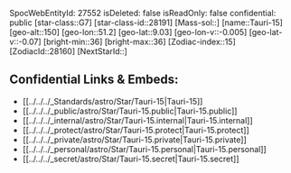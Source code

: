 ﻿---
location:
- 9.03
- -51.2
- 150
tags:
- astro/Star
type: Star
---

SpocWebEntityId: 27552
isDeleted: false
isReadOnly: false
confidential: public
[star-class::G7]
[star-class-id::28191]
[Mass-sol::]
[name::Tauri-15]
[geo-alt::150]
[geo-lon::51.2]
[geo-lat::9.03]
[geo-lon-v::-0.005]
[geo-lat-v::-0.07]
[bright-min::36]
[bright-max::36]
[Zodiac-index::15]
[ZodiacId::28160]
[NextStarId::]



## Confidential Links & Embeds: 
- [[../../../_Standards/astro/Star/Tauri-15|Tauri-15]] 
- [[../../../_public/astro/Star/Tauri-15.public|Tauri-15.public]] 
- [[../../../_internal/astro/Star/Tauri-15.internal|Tauri-15.internal]] 
- [[../../../_protect/astro/Star/Tauri-15.protect|Tauri-15.protect]] 
- [[../../../_private/astro/Star/Tauri-15.private|Tauri-15.private]] 
- [[../../../_personal/astro/Star/Tauri-15.personal|Tauri-15.personal]] 
- [[../../../_secret/astro/Star/Tauri-15.secret|Tauri-15.secret]] 
